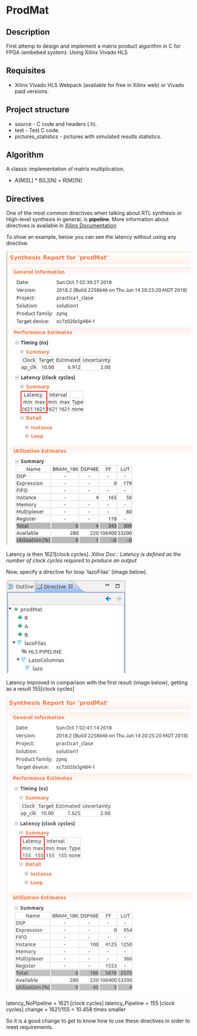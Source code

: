 # ProdMat

## Description
First attemp to design and implement a matrix product algorithm in C for FPGA (embebed system). Using Xilinx Vivado HLS

## Requisites
*   Xilinx Vivado HLS Webpack (available for free in Xilinx web) or Vivado paid versions.

## Project structure
*  source - C code and headers (.h).
*  test   - Test C code.
*  pictures_statistics - pictures with simulated results statistics.

## Algorithm

A classic implementation of matrix multiplication.
*   A[M][L] * B[L][N] = R[M][N] 


## Directives

One of the most common directives when talking about RTL synthesis or High-level synthesis in general, is **pipeline**.
More information about directives is available in [Xilinx Documentation](https://www.google.com/url?sa=t&rct=j&q=&esrc=s&source=web&cd=1&ved=2ahUKEwi-1OyukfPdAhVFWBoKHf1qDhYQFjAAegQICRAC&url=http%3A%2F%2Fwww.xilinx.com%2Fpublications%2Fprod_mktg%2Fclub_vivado%2Fpresentation-2015%2Fparis%2FXilinx-AdvancedSynthesis.pdf&usg=AOvVaw3t63mJ16w0dTlO-9P2XuwE)

To show an example, below you can see the latency without using any directive:

![no_pipeline](https://github.com/betegon/ProdMat/blob/master/pictures_statistics/no_pipeline.png)

Latency is then 1621[clock cycles]. 
*Xilinx Doc.: Latency is defined as the number of clock cycles required to produce an output*

Now, specify a directive for loop 'lazoFilas' (image below).

![pipeline_directive](https://github.com/betegon/ProdMat/blob/master/pictures_statistics/pipeline_directive.png)

Latency improved in comparison with the first result (image below), getting as a result 155[clock cycles]

![pipeline](https://github.com/betegon/ProdMat/blob/master/pictures_statistics/pipeline.png)

latency_NoPipeline = 1621 [clock cycles]
latency_Pipeline   = 155  [clock cycles]
change = 1621/155  = 10.458 times smaller

So it is a good change to get to know how to use these directives in order to meet requirements.
